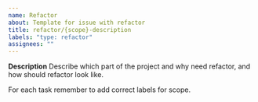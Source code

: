 ```yaml
---
name: Refactor
about: Template for issue with refactor
title: refactor/{scope}-description
labels: "type: refactor"
assignees: ""
---
```


**Description**
Describe which part of the project and why need refactor, and how should refactor look like.

For each task remember to add correct labels for scope.
